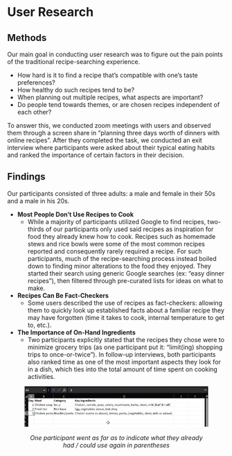 # User Research

## Methods

Our main goal in conducting user research was to figure out the pain points of the traditional recipe-searching experience.

- How hard is it to find a recipe that’s compatible with one’s taste preferences?
- How healthy do such recipes tend to be?
- When planning out multiple recipes, what aspects are important?
- Do people tend towards themes, or are chosen recipes independent of each other?

To answer this, we conducted zoom meetings with users and observed them through a screen share in “planning three days worth of dinners with online recipes”. After they completed the task, we conducted an exit interview where participants were asked about their typical eating habits and ranked the importance of certain factors in their decision.

## Findings

Our participants consisted of three adults: a male and female in their 50s and a male in his 20s.

- **Most People Don’t Use Recipes to Cook**
  - While a majority of participants utilized Google to find recipes, two-thirds of our participants only used said recipes as inspiration for food they already knew how to cook. Recipes such as homemade stews and rice bowls were some of the most common recipes reported and consequently rarely required a recipe. For such participants, much of the recipe-searching process instead boiled down to finding minor alterations to the food they enjoyed. They started their search using generic Google searches (ex: “easy dinner recipes”), then filtered through pre-curated lists for ideas on what to make.
- **Recipes Can Be Fact-Checkers**
  - Some users described the use of recipes as fact-checkers: allowing them to quickly look up established facts about a familiar recipe they may have forgotten (time it takes to cook, internal temperature to get to, etc.).
- **The Importance of On-Hand Ingredients**
  - Two participants explicitly stated that the recipes they chose were to minimize grocery trips (as one participant put it: “limit(ing) shopping trips to once-or-twice”). In follow-up interviews, both participants also ranked time as one of the most important aspects they look for in a dish, which ties into the total amount of time spent on cooking activities.

<figure>

![](./images/user-research.png)

<figcaption align="center">
<i>One participant went as far as to indicate what they already had / could use again in parentheses</i>
</figcaption>

</figure>
